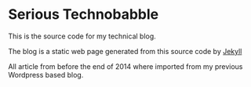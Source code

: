 Serious Technobabble
====================
This is the source code for my technical blog.

The blog is a static web page generated from this source code by [Jekyll](http://jekyllrb.com/)

All article from before the end of 2014 where imported from my previous Wordpress based blog.
